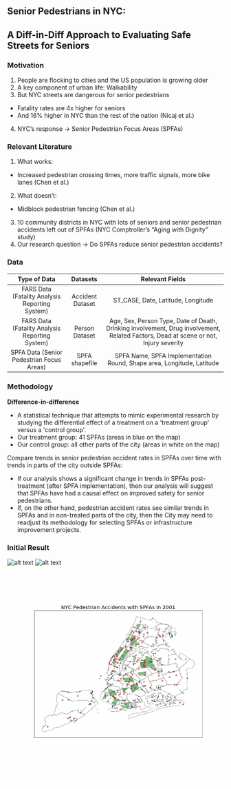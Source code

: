 ## Senior Pedestrians in NYC: 
## A Diff-in-Diff Approach to Evaluating Safe Streets for Seniors


### Motivation

1. People are flocking to cities and the US population is growing older
2. A key component of urban life: Walkability
3. But NYC streets are dangerous for senior pedestrians
  - Fatality rates are 4x higher for seniors
  - And 16% higher in NYC than the rest of the nation (Nicaj et al.)
4. NYC’s response → Senior Pedestrian Focus Areas (SPFAs)


### Relevant Literature
1. What works:
  - Increased pedestrian crossing times, more traffic signals, more bike lanes (Chen et al.)
2. What doesn’t:
  - Midblock pedestrian fencing (Chen et al.)
3. 10 community districts in NYC with lots of seniors and senior pedestrian accidents left out of SPFAs (NYC Comptroller’s “Aging with Dignity” study)
4. Our research question → Do SPFAs reduce senior pedestrian accidents?

### Data

| Type of Data | Datasets | Relevant Fields |
| :---:         |     :---:      |          :---: |
| FARS Data (Fatality Analysis Reporting System) | Accident Dataset | ST_CASE, Date, Latitude, Longitude |
| FARS Data (Fatality Analysis Reporting System)   | Person Dataset   | Age, Sex, Person Type, Date of Death, Drinking involvement, Drug involvement, Related Factors, Dead at scene or not, Injury severity |
| SPFA Data (Senior Pedestrian Focus Areas) | SPFA shapefile | SPFA Name, SPFA Implementation Round, Shape area, Longitude, Latitude |

### Methodology

**Difference-in-difference**
- A statistical technique that attempts to mimic experimental research by studying the differential effect of a treatment on a 'treatment group' versus a 'control group'.
- Our treatment group: 41 SPFAs (areas in blue on the map)
- Our control group: all other parts of the city (areas in white on the map)

Compare trends in senior pedestrian accident rates in SPFAs over time with trends in parts of the city outside SPFAs:
 - If our analysis shows a significant change in trends in SPFAs post-treatment (after SPFA implementation), then our analysis will suggest that SPFAs have had a causal effect on improved safety for senior pedestrians. 
 - If, on the other hand, pedestrian accident rates see similar trends in SPFAs and in non-treated parts of the city, then the City may need to readjust its methodology for selecting SPFAs or infrastructure improvement projects.

### Initial Result

![alt text](https://raw.githubusercontent.com/jzhou60/website_tester/master/Picture2.png)
![alt text](https://raw.githubusercontent.com/jzhou60/website_tester/master/Picture3.png)
![alt text](https://raw.githubusercontent.com/asilayi/Senior-Pedestrians-in-NYC-A-Diff-in-Diff-Approach-to-Evaluating-Safe-Streets-for-Seniors/master/pedestrian%20accident.gif)


